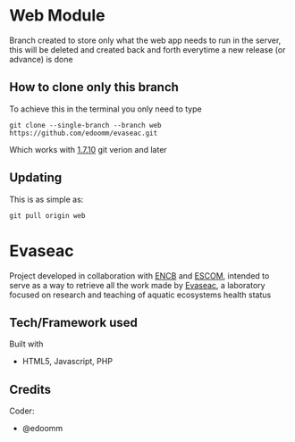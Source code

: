 # Web Module
Branch created to store only what the web app needs to run in the server, this will be deleted and created back and forth everytime a new release (or advance) is done

## How to clone only this branch
To achieve this in the terminal you only need to type
```git
git clone --single-branch --branch web https://github.com/edoomm/evaseac.git
```
Which works with [1.7.10](https://github.com/git/git/blob/master/Documentation/RelNotes/1.7.10.txt) git verion and later

## Updating
This is as simple as:
```git
git pull origin web
```

# Evaseac
Project developed in collaboration with [ENCB](https://www.encb.ipn.mx/) and [ESCOM](https://www.escom.ipn.mx/), intended to serve as a way to retrieve all the work made by [Evaseac](https://www.innovacioneduencb.ipn.mx/Evaseac/), a laboratory focused on research and teaching of aquatic ecosystems health status

## Tech/Framework used
Built with
- HTML5, Javascript, PHP

## Credits
Coder:
- @edoomm